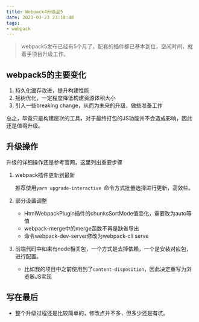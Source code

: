 ```yaml
---
title: Webpack4升级至5
date: 2021-03-23 23:18:48
tags:
- webpack
---
```


> webpack5发布已经有5个月了，配套的插件都已基本到位，空闲时间，就着手项目升级工作。



## webpack5的主要变化

1. 持久化缓存改进，提升构建性能
2. 摇树优化，一定程度降低构建资源体积大小
3. 引入一些breaking change，从而为未来的升级，做些准备工作

总之，毕竟只是构建层次的工具，对于最终打包的JS功能并不会造成影响，因此还是值得升级。



## 升级操作

升级的详细操作还是参考官网，这里列出重要步骤

1. webpack插件更新到最新

   推荐使用`yarn upgrade-interactive `命令方式批量选择进行更新，高效些。

2. 部分设置调整

   - HtmlWebpackPlugin插件的chunksSortMode值变化，需要改为auto等值
   - webpack-merge中的merge函数不再是缺省导出
   - 命令webpack-dev-server修改为webpack-cli serve

3. 前端代码中如果有node相关包，一个方式是去掉依赖，一个是安装对应包，进行配置。

   -  比如我的项目中之前使用到了`content-disposition`，因此决定重写为浏览器JS实现



## 写在最后

- 整个升级过程还是比较简单的，修改点并不多，但多少还是有坑。